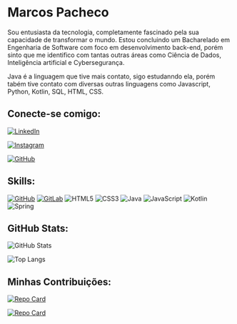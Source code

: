 
# Marcos Pacheco

Sou entusiasta da tecnologia, completamente fascinado pela sua capacidade de transformar o mundo. Estou concluindo um Bacharelado em Engenharia de Software com foco em desenvolvimento back-end, porém sinto que me identifico com tantas outras áreas como Ciência de Dados, Inteligência artificial e Cybersegurança. 

Java é a linguagem que tive mais contato, sigo estudanndo ela, porém tabém tive contato com diversas outras linguagens como Javascript, Python, Kotlin, SQL, HTML, CSS.


## Conecte-se comigo:

[![LinkedIn](https://img.shields.io/badge/LinkedIn-0077B5?style=for-the-badge&logo=linkedin&logoColor=white)](https://www.linkedin.com/in/mcpmarcos/) 

[![Instagram](https://img.shields.io/badge/-Instagram-%23E4405F?style=for-the-badge&logo=instagram&logoColor=white)](https://www.instagram.com/mcp_marcos/)

[![GitHub](https://img.shields.io/badge/GitHub-100000?style=for-the-badge&logo=github&logoColor=white)](https://github.com/mcpmarcos)


## Skills:

[![GitHub](https://img.shields.io/badge/GitHub-100000?style=for-the-badge&logo=github&logoColor=white)](https://github.com/mcpmarcos)
[![GitLab](https://img.shields.io/badge/GitLab-330F63?style=for-the-badge&logo=gitlab&logoColor=white)](https://gitlab.com/SEUUSERNAME)
![HTML5](https://img.shields.io/badge/HTML5-E34F26?style=for-the-badge&logo=html5&logoColor=white)
![CSS3](https://img.shields.io/badge/CSS3-1572B6?style=for-the-badge&logo=css3&logoColor=white)
![Java](https://img.shields.io/badge/java-%23ED8B00.svg?style=for-the-badge&logo=openjdk&logoColor=white)
![JavaScript](https://img.shields.io/badge/JavaScript-F7DF1E?style=for-the-badge&logo=javascript&logoColor=black)
![Kotlin](https://img.shields.io/badge/Kotlin-0095D5?&style=for-the-badge&logo=kotlin&logoColor=white)
![Spring](https://img.shields.io/badge/spring-%236DB33F.svg?style=for-the-badge&logo=spring&logoColor=white)





## GitHub Stats:

![GitHub Stats](https://github-readme-stats.vercel.app/api?username=mcpmarcos&theme=transparent&bg_color=000&border_color=30A3DC&show_icons=true&icon_color=30A3DC&title_color=E94D5F&text_color=FFF)


![Top Langs](https://github-readme-stats-git-masterrstaa-rickstaa.vercel.app/api/top-langs/?username=mcpmarcos&bg_color=000&border_color=30A3DC&title_color=E94D5F&text_color=FFF)


## Minhas Contribuições:

[![Repo Card](https://github-readme-stats.vercel.app/api/pin/?username=mcpmarcos&repo=dio-lab-open-source&bg_color=000&border_color=30A3DC&show_icons=true&icon_color=30A3DC&title_color=E94D5F&text_color=FFF)](https://github.com/SEUUSERNAME/SEUREPOSITORIO) 

[![Repo Card](https://github-readme-stats.vercel.app/api/pin/?username=mcpmarcos&repo=sorting-patterns&bg_color=000&border_color=30A3DC&show_icons=true&icon_color=30A3DC&title_color=E94D5F&text_color=FFF)](https://github.com/SEUUSERNAME/SEUREPOSITORIO)